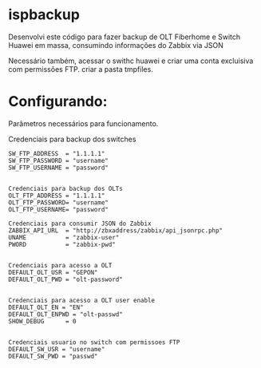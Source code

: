 # ispbackup
Desenvolvi este código para fazer backup de OLT Fiberhome e Switch Huawei em massa, consumindo informações do Zabbix via JSON

Necessário também, acessar o swithc huawei e criar uma conta excluisiva com permissões FTP.  criar a pasta tmpfiles.


# Configurando:

Parâmetros necessários para funcionamento.

Credenciais para backup dos switches
```
SW_FTP_ADDRESS  = "1.1.1.1"
SW_FTP_PASSWORD = "username"
SW_FTP_USERNAME = "password"


Credenciais para backup dos OLTs
OLT_FTP_ADDRESS = "1.1.1.1"
OLT_FTP_PASSWORD= "username"
OLT_FTP_USERNAME= "password"

Credenciais para consumir JSON do Zabbix 
ZABBIX_API_URL  = "http://zbxaddress/zabbix/api_jsonrpc.php"
UNAME           = "zabbix-user" 
PWORD           = "zabbix-pwd"


Credenciais para acesso a OLT 
DEFAULT_OLT_USR = "GEPON"
DEFAULT_OLT_PWD = "olt-password"


Credenciais para acesso a OLT user enable 
DEFAULT_OLT_EN = "EN"
DEFAULT_OLT_ENPWD = "olt-passwd"
SHOW_DEBUG      = 0


Credenciais usuario no switch com permissoes FTP 
DEFAULT_SW_USR = "username"
DEFAULT_SW_PWD = "passwd"
```

